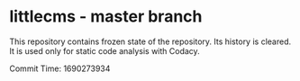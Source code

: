 # littlecms - master branch

This repository contains frozen state of the repository.
Its history is cleared. It is used only for static code
analysis with Codacy.

Commit Time: 1690273934